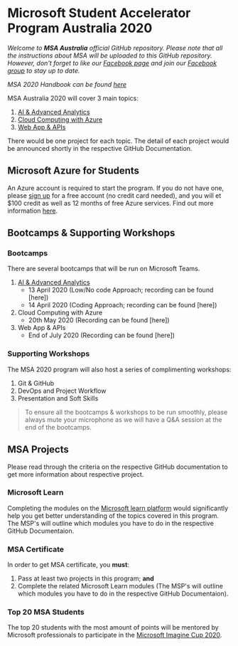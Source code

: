# Microsoft Student Accelerator Program Australia 2020
*Welcome to **MSA Australia** official GitHub repository. Please note that all the instructions about MSA will be uploaded to this GitHub repository. However, don't forget to like our [Facebook page](https://www.facebook.com/msaaussie/) and join our [Facebook group](https://www.facebook.com/groups/235821840767124/) to stay up to date.*

*MSA 2020 Handbook can be found [here](https://aka.ms/aumsaHandbook)*

MSA Australia 2020 will cover 3 main topics: 
1) [AI & Advanced Analytics](https://github.com/AUMSA/2020-MSA-content/tree/master/AI%20%26%20Advanced%20Analytics)
2) [Cloud Computing with Azure](https://github.com/AUMSA/2020-MSA-content/tree/master/Cloud%20Computing%20with%20Azure)
3) [Web App & APIs](https://github.com/AUMSA/2020-MSA-content/tree/master/Web%20App%20%26%20APIs)
  
There would be one project for each topic. The detail of each project would be announced shortly in the respective GitHub Documentation.

## Microsoft Azure for Students
An Azure account is required to start the program. If you do not have one, please [sign up](https://github.com/AUMSA/2020-Phase-1/tree/master/Azure%20For%20Students) for a free account (no credit card needed), and you will et $100 credit as well as 12 months of free Azure services. Find out more information [here](https://azure.microsoft.com/en-us/free/students/).

## Bootcamps & Supporting Workshops
### Bootcamps
There are several bootcamps that will be run on Microsoft Teams. 
1) [AI & Advanced Analytics](https://www.facebook.com/events/220234762372121/)
   - 13 April 2020 (Low/No code Approach; recording can be found [here])
   - 14 April 2020 (Coding Approach; recording can be found [here])
2) Cloud Computing with Azure 
   - 20th May 2020 (Recording can be found [here])
3) Web App & APIs
   - End of July 2020 (Recording can be found [here])

### Supporting Workshops
The MSA 2020 program will also host a series of complimenting workshops:
1) Git & GitHub
2) DevOps and Project Workflow
3) Presentation and Soft Skills

> To ensure all the bootcamps & workshops to be run smoothly, please always mute your microphone as we will have a Q&A session at the end of the bootcamps.

## MSA Projects
Please read through the criteria on the respective GitHub documentation to get more information about respective project.

###  Microsoft Learn
Completing the modules on the [Microsoft learn platform](https://docs.microsoft.com/en-us/learn/) would significantly help you get better understanding of the topics covered in this program.
The MSP's will outline which modules you have to do in the respective GitHub Documentaion.

### MSA Certificate
In order to get MSA certificate, you **must**:
1. Pass at least two projects in this program; **and**
2. Complete the related Microsoft Learn modules (The MSP's will outline which modules you have to do in the respective GitHub Documentaion).

### Top 20 MSA Students
The top 20 students with the most amount of points will be mentored by Microsoft professionals to participate in the [Microsoft Imagine Cup 2020](https://imaginecup.microsoft.com/en-us).
